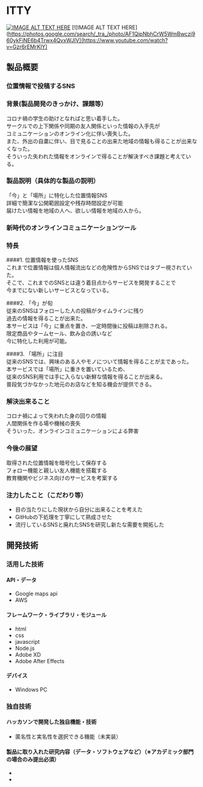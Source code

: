 # ITTY

[![IMAGE ALT TEXT HERE](https://jphacks.com/wp-content/uploads/2021/07/JPHACKS2021_ogp.jpg)](https://www.youtube.com/watch?v=LUPQFB4QyVo)
[![IMAGE ALT TEXT HERE](https://photos.google.com/search/_tra_/photo/AF1QipNbhCrW5WmBwczj960ykFiNE6b4Trwx4QvxWJIV](https://www.youtube.com/watch?v=Gzr6rEMrKlY)

## 製品概要
### 位置情報で投稿するSNS
### 背景(製品開発のきっかけ、課題等）
コロナ禍の学生の助けとなればと思い着手した。  
サークルでの上下関係や同期の友人関係といった情報の入手先が  
コミュニケーションのオンライン化に伴い喪失した。  
また、外出の自粛に伴い、目で見ることの出来た地域の情報も得ることが出来なくなった。  
そういった失われた情報をオンラインで得ることが解決すべき課題と考えている。  
  
### 製品説明（具体的な製品の説明）
「今」と「場所」に特化した位置情報SNS  
詳細で簡潔な公開範囲設定や残存時間設定が可能  
届けたい情報を地域の人へ、欲しい情報を地域の人から。  
### 新時代のオンラインコミュニケーションツール
  
### 特長
####1. 位置情報を使ったSNS  
これまで位置情報は個人情報流出などの危険性からSNSではタブー視されていた。  
そこで、これまでのSNSとは違う着目点からサービスを開発することで  
今までにない新しいサービスとなっている。  
  
####2. 「今」が旬  
従来のSNSはフォローした人の投稿がタイムラインに残り  
過去の情報を得ることが出来た。  
本サービスは「今」に重点を置き、一定時間後に投稿は削除される。  
限定商品やタームセール、飲み会の誘いなど  
今に特化した利用が可能。  
  
####3. 「場所」に注目  
従来のSNSでは、興味のある人やモノについて情報を得ることが主であった。  
本サービスでは「場所」に重きを置いているため、  
従来のSNS利用では手に入らない新鮮な情報を得ることが出来る。  
普段気づかなかった地元のお店などを知る機会が提供できる。  
  
### 解決出来ること
コロナ禍によって失われた身の回りの情報  
人間関係を作る場や機械の喪失  
そういった、オンラインコミュニケーションによる弊害  

### 今後の展望
取得された位置情報を暗号化して保存する  
フォロー機能と親しい友人機能を搭載する  
教育機関やビジネス向けのサービスを考案する  

### 注力したこと（こだわり等）
* 目の当たりにした現状から自分に出来ることを考えた
* GitHubの下処理を丁寧にして熟成させた
* 流行しているSNSと廃れたSNSを研究し新たな需要を開拓した  
  
## 開発技術
### 活用した技術
#### API・データ
* Google maps api
* AWS

#### フレームワーク・ライブラリ・モジュール
* html
* css
* javascript
* Node.js
* Adobe XD
* Adobe After Effects

#### デバイス
* Windows PC

### 独自技術
#### ハッカソンで開発した独自機能・技術
* 匿名性と実名性を選択できる機能（未実装）

#### 製品に取り入れた研究内容（データ・ソフトウェアなど）（※アカデミック部門の場合のみ提出必須）
* 
* 
